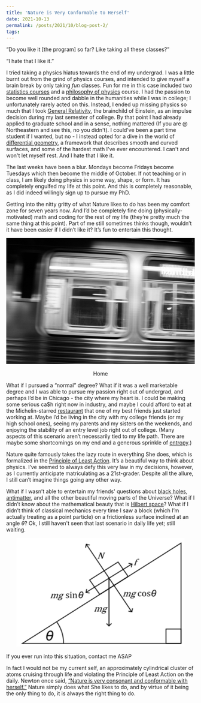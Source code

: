 ```yaml
---
title: 'Nature is Very Conformable to Herself'
date: 2021-10-13
permalink: /posts/2021/10/blog-post-2/
tags:
---
```

“Do you like it [the program] so far? Like taking all these classes?”

“I hate that I like it.”

I tried taking a physics hiatus towards the end of my undergrad.  I was a little burnt out from the grind of physics courses, and intended to give myself a brain break by only taking *fun* classes.  Fun for me in this case included two [statistics courses](http://daviddalpiaz.github.io/appliedstats/) and a [philosophy of physics](https://blogs.scientificamerican.com/observations/physics-needs-philosophy-philosophy-needs-physics/) course. I had the passion to become well rounded and dabble in the humanities while I was in college; I unfortunately rarely acted on this.  Instead, I ended up missing physics so much that I took [General Relativity](https://en.wikipedia.org/wiki/Einstein_field_equations), the brainchild of Einstein, as an impulse decision during my last semester of college.  By that point I had already applied to graduate school and in a sense, nothing mattered (If you are @ Northeastern and see this, no you didn't).  I could’ve been a part time student if I wanted, but no - I instead opted for a dive in the world of [differential geometry](https://en.wikipedia.org/wiki/Differential_geometry), a framework that describes smooth and curved surfaces, and some of the hardest math I've ever encountered. I can't and won't let myself rest. And I hate that I like it.

The last weeks have been a blur.  Mondays become Fridays become Tuesdays which then become the middle of October.  If not teaching or in class, I am likely doing physics in some way, shape, or form.  It has completely engulfed my life at this point.  And this is completely reasonable, as I did indeed willingly sign up to pursue my PhD.  

Getting into the nitty gritty of what Nature likes to do has been my comfort zone for seven years now.  And I’d be completely fine doing (physically-motivated) math and coding for the rest of my life (they’re pretty much the same thing at this point).  Part of me still sometimes thinks though, wouldn’t it have been easier if I didn’t like it? It’s fun to entertain this thought.

![L](/images/L.JPG)
<p align="center">
  Home
</p>

What if I pursued a “normal” degree?  What if it was a well marketable degree and I was able to pursue my passion right out of undergrad, and perhaps I’d be in Chicago - the city where my heart is. I could be making some serious ca$h right now in industry, and maybe I could afford to eat at the Michelin-starred [restaurant](https://venteuxchicago.com) that one of my best friends just started working at.  Maybe I’d be living in the city with my college friends (or my high school ones), seeing my parents and my sisters on the weekends, and enjoying the stability of an entry level job right out of college. (Many aspects of this scenario aren’t necessarily tied to my life path.  There are maybe some shortcomings on my end and a generous sprinkle of [entropy](https://en.wikipedia.org/wiki/Entropy_(statistical_thermodynamics)).)

Nature quite famously takes the lazy route in everything She does, which is formalized in the [Principle of Least Action](https://en.wikipedia.org/wiki/Stationary-action_principle).  It’s a beautiful way to think about physics.  I’ve seemed to always defy this very law in my decisions, however, as I currently anticipate matriculating as a 21st-grader. Despite all the allure, I still can’t imagine things going any other way.

What if I wasn’t able to entertain my friends' questions about [black holes](https://eventhorizontelescope.org/blog/astronomers-image-magnetic-fields-edge-m87s-black-hole), [antimatter](https://en.wikipedia.org/wiki/Antimatter), and all the other beautiful moving parts of the Universe? What if I didn’t know about the mathematical beauty that is [Hilbert space](https://en.wikipedia.org/wiki/Hilbert_space)? What if I didn’t think of classical mechanics every time I saw a block (which I’m actually treating as a point particle) on a frictionless surface inclined at an angle *θ*? Ok, I still haven't seen that last scenario in daily life yet; still waiting.


<p align="center">
  <img width="450" height="290" src="/images/free_body.JPG">

  If you ever run into this situation, contact me ASAP
</p>


<!-- ![FBD](/images/free_body.JPG)
<p align="center">
  If you ever run into this situation, contact me ASAP
</p> -->


In fact I would not be my current self, an approximately cylindrical cluster of atoms cruising through life and violating the Principle of Least Action on the daily.  Newton once said, [“Nature is very consonant and conformable with herself.”](https://onlinelibrary.wiley.com/doi/abs/10.1002/cplx.6130010404) Nature simply does what She likes to do, and by virtue of it being the only thing to do, it is always the right thing to do.
